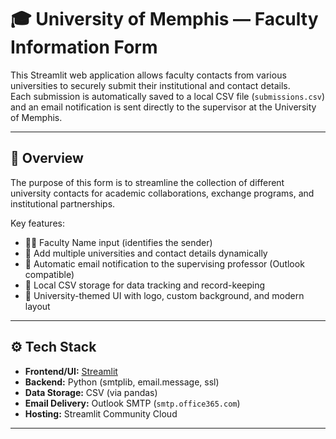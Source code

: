 # 🎓 University of Memphis — Faculty Information Form

This Streamlit web application allows faculty contacts from various universities to securely submit their institutional and contact details.  
Each submission is automatically saved to a local CSV file (`submissions.csv`) and an email notification is sent directly to the supervisor at the University of Memphis.

---

## 🧭 Overview

The purpose of this form is to streamline the collection of different university contacts for academic collaborations, exchange programs, and institutional partnerships.

Key features:
- 🧑‍🏫 Faculty Name input (identifies the sender)
- 🏫 Add multiple universities and contact details dynamically
- 📧 Automatic email notification to the supervising professor (Outlook compatible)
- 💾 Local CSV storage for data tracking and record-keeping
- 🎨 University-themed UI with logo, custom background, and modern layout

---

## ⚙️ Tech Stack

- **Frontend/UI:** [Streamlit](https://streamlit.io/)
- **Backend:** Python (smtplib, email.message, ssl)
- **Data Storage:** CSV (via pandas)
- **Email Delivery:** Outlook SMTP (`smtp.office365.com`)
- **Hosting:** Streamlit Community Cloud

---



